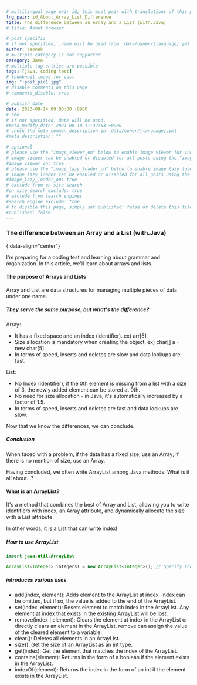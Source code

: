 ```yaml
---
# multilingual page pair id, this must pair with translations of this page. (This name must be unique)
lng_pair: id_About_Array_List_Difference
title: The difference between an Array and a List (with.Java)
# title: About browser

# post specific
# if not specified, .name will be used from _data/owner/[language].yml
author: Yeonuk
# multiple category is not supported
category: Java
# multiple tag entries are possible
tags: [java, coding test]
# thumbnail image for post
img: ":post_pic1.jpg"
# disable comments on this page
# comments_disable: true

# publish date
date: 2023-08-14 09:00:00 +0900
# seo
# if not specified, date will be used.
#meta_modify_date: 2021-08-10 11:32:53 +0900
# check the meta_common_description in _data/owner/[language].yml
#meta_description: ""

# optional
# please use the "image_viewer_on" below to enable image viewer for individual pages or posts (_posts/ or [language]/_posts folders).
# image viewer can be enabled or disabled for all posts using the "image_viewer_posts: true" setting in _data/conf/main.yml.
#image_viewer_on: true
# please use the "image_lazy_loader_on" below to enable image lazy loader for individual pages or posts (_posts/ or [language]/_posts folders).
# image lazy loader can be enabled or disabled for all posts using the "image_lazy_loader_posts: true" setting in _data/conf/main.yml.
#image_lazy_loader_on: true
# exclude from on site search
#on_site_search_exclude: true
# exclude from search engines
#search_engine_exclude: true
# to disable this page, simply set published: false or delete this file
#published: false
---
```


<!-- outline-start -->

### The difference between an Array and a List (with.Java)

{:data-align="center"}

<!-- outline-end -->

I'm preparing for a coding test and learning about grammar and organization. In this article, we'll learn about arrays and lists.

#### The purpose of Arrays and Lists

Array and List are data structures for managing multiple pieces of data under one name.

##### They serve the same purpose, but what's the difference?

Array:

- It has a fixed space and an index (identifier). ex) arr[5]
- Size allocation is mandatory when creating the object. ex) char[] a = new char[5]
- In terms of speed, inserts and deletes are slow and data lookups are fast.

List:

- No Index (identifier), if the 0th element is missing from a list with a size of 3, the newly added element can be stored at 0th.
- No need for size allocation - in Java, it's automatically increased by a factor of 1.5.
- In terms of speed, inserts and deletes are fast and data lookups are slow.

Now that we know the differences, we can conclude.

##### Conclusion

When faced with a problem, if the data has a fixed size, use an Array; if there is no mention of size, use an Array.

Having concluded, we often write ArrayList among Java methods.
What is it all about...?

#### What is an ArrayList?

It's a method that combines the best of Array and List, allowing you to write identifiers with index, an Array attribute, and dynamically allocate the size with a List attribute.

In other words, it is a List that can write index!

##### How to use ArrayList

```java
import java.util.ArrayList

ArrayList<Integer> integers1 = new ArrayList<Integer>(); // Specify the Integer type
```

##### introduces various uses

- add(index, element): Adds element to the ArrayList at index. Index can be omitted, but if so, the value is added to the end of the ArrayList.
- set(index, element): Resets element to match index in the ArrayList. Any element at index that exists in the existing ArrayList will be lost.
- remove(index | element): Clears the element at index in the ArrayList or directly clears an element in the ArrayList. remove can assign the value of the cleared element to a variable.
- clear(): Deletes all elements in an ArrayList.
- size(): Get the size of an ArrayList as an int type.
- get(index): Get the element that matches the index of the ArrayList.
- contains(element): Returns in the form of a boolean if the element exists in the ArrayList.
- indexOf(element): Returns the index in the form of an int if the element exists in the ArrayList.
